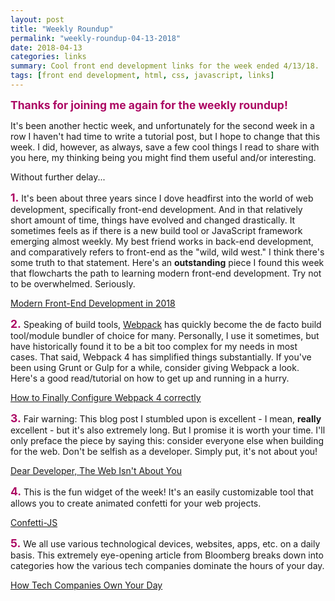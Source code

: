 ```yaml
---
layout: post
title: "Weekly Roundup"
permalink: "weekly-roundup-04-13-2018"
date: 2018-04-13
categories: links
summary: Cool front end development links for the week ended 4/13/18.
tags: [front end development, html, css, javascript, links]
---
```


<span style="font-size: 1.25em; font-weight: bold; color: #ac0863;">Thanks for joining me again for the weekly roundup!</span>

It's been another hectic week, and unfortunately for the second week in a row I haven't had time to write a tutorial post, but I hope to change that this week.  I did, however, as always, save a few cool things I read to share with you here, my thinking being you might find them useful and/or interesting.

Without further delay...

<span style="font-size: 1.25em; font-weight: bold; color: #ac0863;">1.</span>  It's been about three years since I dove headfirst into the world of web development, specifically front-end development.  And in that relatively short amount of time, things have evolved and changed drastically.  It sometimes feels as if there is a new build tool or JavaScript framework emerging almost weekly.  My best friend works in back-end development, and comparatively refers to front-end as the "wild, wild west."  I think there's some truth to that statement.  Here's an <strong>outstanding</strong> piece I found this week that flowcharts the path to learning modern front-end development.  Try not to be overwhelmed.  Seriously.

[Modern Front-End Development in 2018](https://medium.com/tech-tajawal/modern-frontend-developer-in-2018-4c2072fa2b9c)

<span style="font-size: 1.25em; font-weight: bold; color: #ac0863;">2.</span>  Speaking of build tools, [Webpack](https://www.webpack.js.org) has quickly become the de facto build tool/module bundler of choice for many.  Personally, I use it sometimes, but have historically found it to be a bit too complex for my needs in most cases.  That said, Webpack 4 has simplified things substantially.  If you've been using Grunt or Gulp for a while, consider giving Webpack a look.  Here's a good read/tutorial on how to get up and running in a hurry.

[How to Finally Configure Webpack 4 correctly](https://hackernoon.com/a-tale-of-webpack-4-and-how-to-finally-configure-it-in-the-right-way-4e94c8e7e5c1)


<span style="font-size: 1.25em; font-weight: bold; color: #ac0863;">3.</span>  Fair warning: This blog post I stumbled upon is excellent - I mean, <strong>really</strong> excellent - but it's also extremely long.  But I promise it is worth your time.  I'll only preface the piece by saying this: consider everyone else when building for the web.  Don't be selfish as a developer.  Simply put, it's not about you!

[Dear Developer, The Web Isn't About You](https://sonniesedge.co.uk/talks/dear-developer)


<span style="font-size: 1.25em; font-weight: bold; color: #ac0863;">4.</span>  This is the fun widget of the week!  It's an easily customizable tool that allows you to create animated confetti for your web projects.  

[Confetti-JS](https://agezao.github.io/confetti-js/?ref=producthunt)  

<span style="font-size: 1.25em; font-weight: bold; color: #ac0863;">5.</span>  We all use various technological devices, websites, apps, etc. on a daily basis.  This extremely eye-opening article from Bloomberg breaks down into categories how the various tech companies dominate the hours of your day.

[How Tech Companies Own Your Day](https://www.bloomberg.com/graphics/2017-how-tech-owns-your-day/)
